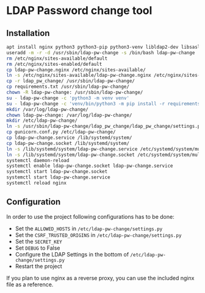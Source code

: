 # LDAP Password change tool

## Installation

```bash
apt install nginx python3 python3-pip python3-venv libldap2-dev libsasl2-dev ldap-utils
useradd -m -r -d /usr/sbin/ldap-pw-change -s /bin/bash ldap-pw-change
rm /etc/nginx/sites-available/default
rm /etc/nginx/sites-enabled/default
cp ldap-pw-change.nginx /etc/nginx/sites-available/
ln -s /etc/nginx/sites-available/ldap-pw-change.nginx /etc/nginx/sites-enabled/
cp -r ldap_pw_change/ /usr/sbin/ldap-pw-change/
cp requirements.txt /usr/sbin/ldap-pw-change/
chown -R ldap-pw-change: /usr/sbin/ldap-pw-change/
su - ldap-pw-change -c 'python3 -m venv venv'
su - ldap-pw-change -c 'venv/bin/python3 -m pip install -r requirements.txt'
mkdir /var/log/ldap-pw-change/
chown ldap-pw-change: /var/log/ldap-pw-change/
mkdir /etc/ldap-pw-change/
ln -s /usr/sbin/ldap-pw-change/ldap_pw_change/ldap_pw_change/settings.py /etc/ldap-pw-change/
cp gunicorn.conf.py /etc/ldap-pw-change/
cp ldap-pw-change.service /lib/systemd/system/
cp ldap-pw-change.socket /lib/systemd/system/
ln -s /lib/systemd/system/ldap-pw-change.service /etc/systemd/system/multi-user.target.wants/
ln -s /lib/systemd/system/ldap-pw-change.socket /etc/systemd/system/multi-user.target.wants/
systemctl daemon-reload
systemctl enable ldap-pw-change.socket ldap-pw-change.service
systemctl start ldap-pw-change.socket
systemctl start ldap-pw-change.service
systemctl reload nginx
```

## Configuration

In order to use the project following configurations has to be done:
- Set the `ALLOWED_HOSTS` in `/etc/ldap-pw-change/settings.py`
- Set the `CSRF_TRUSTED_ORIGINS` in `/etc/ldap-pw-change/settings.py`
- Set the `SECRET_KEY` 
- Set `DEBUG` to False
- Configure the LDAP Settings in the bottom of `/etc/ldap-pw-change/settings.py`
- Restart the project


If you plan to use nginx as a reverse proxy, you can use the included nginx file as a reference.


